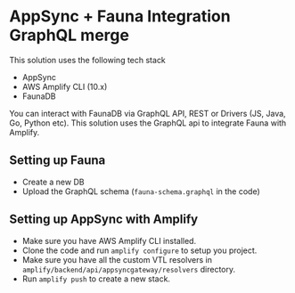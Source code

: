# AppSync + Fauna Integration GraphQL merge

This solution uses the following tech stack

- AppSync
- AWS Amplify CLI (10.x)
- FaunaDB

You can interact with FaunaDB via GraphQL API, REST or Drivers (JS, Java, Go, Python etc). This solution uses the GraphQL api to integrate Fauna with Amplify. 

## Setting up Fauna

- Create a new DB
- Upload the GraphQL schema (`fauna-schema.graphql` in the code)

## Setting up AppSync with Amplify

- Make sure you have AWS Amplify CLI installed.
- Clone the code and run `amplify configure` to setup you project.
- Make sure you have all the custom VTL resolvers in `amplify/backend/api/appsyncgateway/resolvers` directory.
- Run `amplify push` to create a new stack.